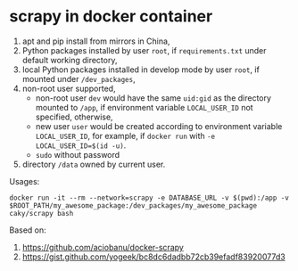 # scrapy in docker container #

1. apt and pip install from mirrors in China,
2. Python packages installed by user `root`, if `requirements.txt` under default
   working directory,
3. local Python packages installed in develop mode by user `root`, if mounted
   under `/dev_packages`,
4. non-root user supported,
   + non-root user `dev` would have the same `uid:gid` as the directory mounted
     to `/app`, if environment variable `LOCAL_USER_ID` not specified,
     otherwise,
   + new user `user` would be created according to environment variable
     `LOCAL_USER_ID`, for example, if `docker run` with `-e LOCAL_USER_ID=$(id
     -u)`.
   + `sudo` without password
5. directory `/data` owned by current user.

Usages:

    docker run -it --rm --network=scrapy -e DATABASE_URL -v $(pwd):/app -v $ROOT_PATH/my_awesome_package:/dev_packages/my_awesome_package caky/scrapy bash


Based on:

1. <https://github.com/aciobanu/docker-scrapy>
2. <https://gist.github.com/yogeek/bc8dc6dadbb72cb39efadf83920077d3>
